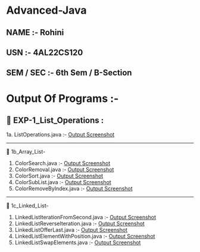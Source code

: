 # Advanced-Java

## NAME :- Rohini
## USN  :- 4AL22CS120
## SEM / SEC :- 6th Sem / B-Section

# Output Of Programs :-

## 📸 EXP-1_List_Operations :

1a. ListOperations.java :- [Output Screenshot](https://github.com/PadmarajKurundwade07/Advanced-JAVA/blob/main/EXP-1_List_Operations/1a_List_Operations/Screenshot-1a_ListOperations.png)

----------------------------------------------------------------------------------------------------------------------------------------- 

📸 1b_Array_List-

1. ColorSearch.java        :- [Output Screenshot](https://github.com/PadmarajKurundwade07/Advanced-JAVA/blob/main/EXP-1_List_Operations/1b_Array_List/Screenshot-1b_Array_List_Search.png)
2. ColorRemoval.java       :- [Output Screenshot](https://github.com/PadmarajKurundwade07/Advanced-JAVA/blob/main/EXP-1_List_Operations/1b_Array_List/Screenshot-1b_Array_List_Remove.png)
3. ColorSort.java          :- [Output Screenshot](https://github.com/PadmarajKurundwade07/Advanced-JAVA/blob/main/EXP-1_List_Operations/1b_Array_List/Screenshot-1b_%20Array_List_Sort.png)
4. ColorSubList.java       :- [Output Screenshot](https://github.com/PadmarajKurundwade07/Advanced-JAVA/blob/main/EXP-1_List_Operations/1b_Array_List/Screenshot-1b_Array_List_SubList.png)
5. ColorRemoveByIndex.java :- [Output Screenshot](https://github.com/PadmarajKurundwade07/Advanced-JAVA/blob/main/EXP-1_List_Operations/1b_Array_List/Screenshot-1b_%20Array_List_RemoveByIndex.png)

----------------------------------------------------------------------------------------------------------------------------------------- 

📸 1c_Linked_List-

1. LinkedListIterationFromSecond.java :- [Output Screenshot](https://github.com/PadmarajKurundwade07/Advanced-JAVA/blob/main/EXP-1_List_Operations/1c_Linked_List/Screenshot-1c_LinkedList_IterationFromSecond.png)
2. LinkedListReverseIteration.java    :- [Output Screenshot](https://github.com/PadmarajKurundwade07/Advanced-JAVA/blob/main/EXP-1_List_Operations/1c_Linked_List/Screenshot-1c_LinkedList_ReverseIteration.png)
3. LinkedListOfferLast.java           :- [Output Screenshot](https://github.com/PadmarajKurundwade07/Advanced-JAVA/blob/main/EXP-1_List_Operations/1c_Linked_List/Screenshot-1c_LinkedList_OfferLast.png)
4. LinkedListElementWithPosition.java :- [Output Screenshot](https://github.com/PadmarajKurundwade07/Advanced-JAVA/blob/main/EXP-1_List_Operations/1c_Linked_List/Screenshot-1c_LinkedList_ElementWithPosition.png)
5. LinkedListSwapElements.java        :- [Output Screenshot](https://github.com/PadmarajKurundwade07/Advanced-JAVA/blob/main/EXP-1_List_Operations/1c_Linked_List/Screenshot-1c_LinkedList_SwapElements.png)
 
